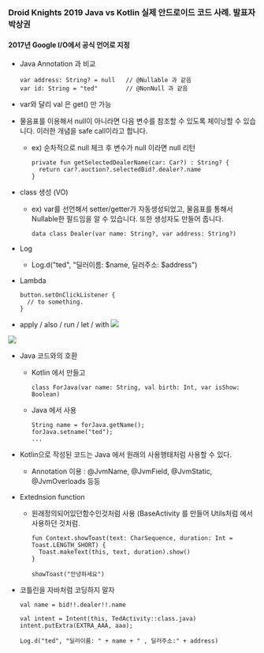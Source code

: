 ### Droid Knights 2019 Java vs Kotlin 실제 안드로이드 코드 사례. 발표자 박상권

#### 2017년 Google I/O에서 공식 언어로 지정

+ Java Annotation 과 비교
  ```
  var address: String? = null   // @Nullable 과 같음
  var id: String = "ted"        // @NonNull 과 같음
  ```

+ var와 달리 val 은 get() 만 가능

+ 물음표를 이용해서 null이 아니라면 다음 변수를 참조할 수 있도록 체이닝할 수 있습니다. 이러한 개념을 safe call이라고 합니다.
  * ex) 순차적으로 null 체크 후 변수가 null 이라면 null 리턴
      ```
      private fun getSelectedDealerName(car: Car?) : String? {
        return car?.auction?.selectedBid?.dealer?.name
      }
      ```

+ class 생성 (VO)
  * ex) var를 선언해서 setter/getter가 자동생성되었고, 물음표를 통해서 Nullable한 필드임을 알 수 있습니다. 또한 생성자도 만들어 줍니다.
      ```
      data class Dealer(var name: String?, var address: String?)
      ```

+ Log
  * Log.d("ted", "딜러이름: $name, 딜러주소: $address")

+ Lambda
  ```
  button.setOnClickListener {
    // to something.
  }
  ```

+ apply / also / run / let / with
![](https://cdn-images-1.medium.com/max/1200/1*cKwEowUXup3K7LmiMgn3XQ.png)

![](https://cdn-images-1.medium.com/max/800/1*t3hR3BuuWySMGdcN5SNhXg.png)

+ Java 코드와의 호환
  * Kotlin 에서 만들고
      ```
      class ForJava(var name: String, val birth: Int, var isShow: Boolean)
      ```
  * Java 에서 사용
      ```
      String name = forJava.getName();
      forJava.setname("ted");
      ...
      ```

+ Kotlin으로 작성된 코드는 Java 에서 원래의 사용행태처럼 사용할 수 있다.
  * Annotation 이용 : @JvmName, @JvmField, @JvmStatic, @JvmOverloads 등등

+ Extednsion function
  * 원래정의되어있던함수인것처럼 사용 (BaseActivity 를 만들어 Utils처럼 에서 사용하던 것처럼.
      ```
      fun Context.showToast(text: CharSequence, duration: Int = Toast.LENGTH_SHORT) {
        Toast.makeText(this, text, duration).show()
      }

      showToast("안녕하세요")
      ```

+ 코틀린을 자바처럼 코딩하지 말자
  ```
  val name = bid!!.dealer!!.name

  val intent = Intent(this, TedActivity::class.java)
  intent.putExtra(EXTRA_AAA, aaa);

  Log.d("ted", "딜러이름: " + name + " , 딜러주소:" + address)
  ```
